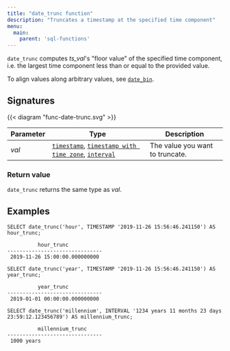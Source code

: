```yaml
---
title: "date_trunc function"
description: "Truncates a timestamp at the specified time component"
menu:
  main:
    parent: 'sql-functions'
---
```


`date_trunc` computes _ts_val_'s "floor value" of the specified time component,
i.e. the largest time component less than or equal to the provided value.

To align values along arbitrary values, see [`date_bin`].

## Signatures

{{< diagram "func-date-trunc.svg" >}}

Parameter | Type | Description
----------|------|------------
_val_ | [`timestamp`], [`timestamp with time zone`], [`interval`] | The value you want to truncate.

### Return value

`date_trunc` returns the same type as _val_.

## Examples

```mzsql
SELECT date_trunc('hour', TIMESTAMP '2019-11-26 15:56:46.241150') AS hour_trunc;
```
```nofmt
          hour_trunc
-------------------------------
 2019-11-26 15:00:00.000000000
```

```mzsql
SELECT date_trunc('year', TIMESTAMP '2019-11-26 15:56:46.241150') AS year_trunc;
```
```nofmt
          year_trunc
-------------------------------
 2019-01-01 00:00:00.000000000
```

```mzsql
SELECT date_trunc('millennium', INTERVAL '1234 years 11 months 23 days 23:59:12.123456789') AS millennium_trunc;
```
```nofmt
          millennium_trunc
-------------------------------
 1000 years
```

[`date_bin`]: ../date-bin
[`interval`]: ../../types/interval/
[`timestamp`]: ../../types/timestamp
[`timestamp with time zone`]: ../../types/timestamptz
